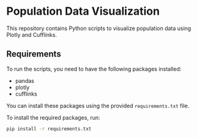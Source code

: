 # Population Data Visualization

This repository contains Python scripts to visualize population data using Plotly and Cufflinks.


## Requirements

To run the scripts, you need to have the following packages installed:

- pandas
- plotly
- cufflinks

You can install these packages using the provided `requirements.txt` file. 

To install the required packages, run:

```bash
pip install -r requirements.txt
